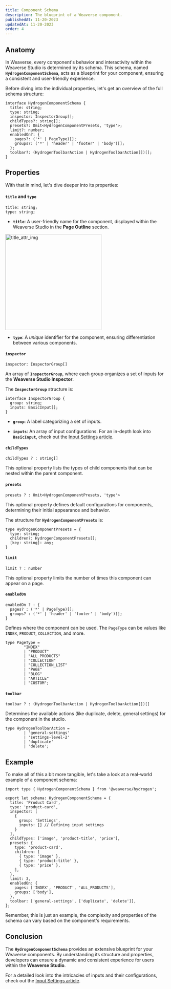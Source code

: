 ```yaml
---
title: Component Schema
description: The blueprint of a Weaverse component.
publishedAt: 11-20-2023
updatedAt: 11-20-2023
order: 4
---
```


Anatomy
-------

In Weaverse, every component's behavior and interactivity within the Weaverse Studio is determined by its schema. This
schema, named **`HydrogenComponentSchema`**, acts as a blueprint for your component, ensuring a consistent and
user-friendly experience.

Before diving into the individual properties, let's get an overview of the full schema structure:

```tsx
interface HydrogenComponentSchema {
  title: string;
  type: string;
  inspector: InspectorGroup[];
  childTypes?: string[];
  presets?: Omit<HydrogenComponentPresets, 'type'>;
  limit?: number;
  enabledOn?: {
    pages?: ('*' | PageType)[];
    groups?: ('*' | 'header' | 'footer' | 'body')[];
  };
  toolbar?: (HydrogenToolbarAction | HydrogenToolbarAction[])[];
}
```

Properties
----------

With that in mind, let's dive deeper into its properties:

#### `title` and `type`

```tsx
title: string;
type: string;
```

* **`title`**: A user-friendly name for the component, displayed within the Weaverse Studio in the **Page Outline**
  section.

<img alt="title_attr_img" src="https://downloads.intercomcdn.com/i/o/852278015/5220dc968e21cc6c7e17453b/image.png" width="300"/>

* **`type`**: A _unique_ identifier for the component, ensuring differentiation between various components.

#### `inspector`

```tsx
inspector: InspectorGroup[]
```

An array of **`InspectorGroup`**, where each group organizes a set of inputs for the **Weaverse Studio Inspector**.

The **`InspectorGroup`** structure is:

```tsx
interface InspectorGroup {
  group: string;
  inputs: BasicInput[];
}
```

* **`group`**: A label categorizing a set of inputs.

* **`inputs`**: An array of input configurations. For an in-depth look into **`BasicInput`**, check out
  the [Input Settings article](/docs/guides/input-settings).

#### `childTypes`

```tsx
childTypes ? : string[]
```

This optional property lists the types of child components that can be nested within the parent component.

#### `presets`

```tsx
presets ? : Omit<HydrogenComponentPresets, 'type'>
```

This optional property defines default configurations for components, determining their initial appearance and behavior.

The structure for **`HydrogenComponentPresets`** is:

```tsx
type HydrogenComponentPresets = {
  type: string;
  children?: HydrogenComponentPresets[];
  [key: string]: any;
}
```

#### `limit`

```tsx
limit ? : number
```

This optional property limits the number of times this component can appear on a page.

#### `enabledOn`

```tsx
enabledOn ? : {
  pages? : ('*' | PageType)[];
  groups? : ('*' | 'header' | 'footer' | 'body')[];
}
```

Defines where the component can be used. The `PageType` can be values like `INDEX`, `PRODUCT`, `COLLECTION`, and more.

```tsx
type PageType =
        "INDEX"
        | "PRODUCT"
        | "ALL_PRODUCTS"
        | "COLLECTION"
        | "COLLECTION_LIST"
        | "PAGE"
        | "BLOG"
        | "ARTICLE"
        | "CUSTOM";
```

#### `toolbar`

```tsx
toolbar ? : (HydrogenToolbarAction | HydrogenToolbarAction[])[]
```

Determines the available actions (like duplicate, delete, general settings) for the component in the studio.

```tsx
type HydrogenToolbarAction =
        | 'general-settings'
        | 'settings-level-2'
        | 'duplicate'
        | 'delete';
```

Example
-------

To make all of this a bit more tangible, let's take a look at a real-world example of a component schema:

```tsx
import type { HydrogenComponentSchema } from '@weaverse/hydrogen';

export let schema: HydrogenComponentSchema = {
  title: 'Product Card',
  type: 'product-card',
  inspector: [
    {
      group: 'Settings',
      inputs: [] // Defining input settings
    }
  ],
  childTypes: ['image', 'product-title', 'price'],
  presets: {
    type: 'product-card',
    children: [
      { type: 'image' },
      { type: 'product-title' },
      { type: 'price' },
    ],
  },
  limit: 3,
  enabledOn: {
    pages: ['INDEX', 'PRODUCT', 'ALL_PRODUCTS'],
    groups: ['body'],
  },
  toolbar: ['general-settings', ['duplicate', 'delete']],
};
```

Remember, this is just an example, the complexity and properties of the schema can vary based on the component's
requirements.

Conclusion
----------

The **`HydrogenComponentSchema`** provides an extensive blueprint for your Weaverse components. By understanding its
structure and properties, developers can ensure a dynamic and consistent experience for users within the **Weaverse
Studio**.

For a detailed look into the intricacies of inputs and their configurations, check out
the [Input Settings article](/docs/guides/input-settings).
